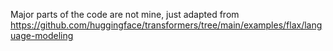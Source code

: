 Major parts of the code are not mine, just adapted from https://github.com/huggingface/transformers/tree/main/examples/flax/language-modeling